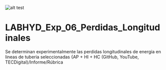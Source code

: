 ![alt test](/R.jpg)

# LABHYD_Exp_06_Perdidas_Longitudinales

Se determinan experimentalmente las perdidas longitudinales de energia en lineas de tuberia seleccionadas {AP + HI + HC (GitHub, YouTube, TECDigital)/Informe/Rúbrica

